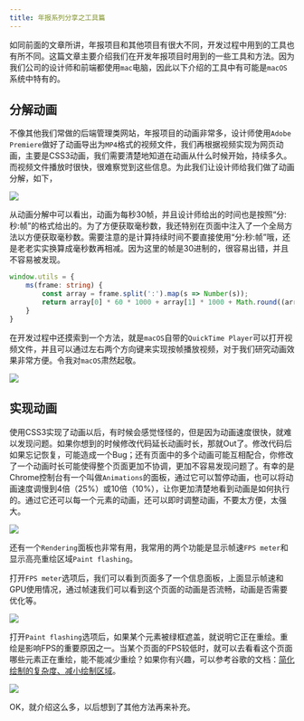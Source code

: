 ```yaml
---
title: 年报系列分享之工具篇
---
```


如同前面的文章所讲，年报项目和其他项目有很大不同，开发过程中用到的工具也有所不同。这篇文章主要介绍我们在开发年报项目时用到的一些工具和方法。因为我们公司的设计师和前端都使用`mac`电脑，因此以下介绍的工具中有可能是`macOS`系统中特有的。

## 分解动画

不像其他我们常做的后端管理类网站，年报项目的动画非常多，设计师使用`Adobe Premiere`做好了动画导出为`MP4`格式的视频文件，我们再根据视频实现为网页动画，主要是CSS3动画，我们需要清楚地知道在动画从什么时候开始，持续多久。而视频文件播放时很快，很难察觉到这些信息。为此我们让设计师给我们做了动画分解，如下，

![](http://qiniu.wecode.club/blog/annual-report-tools-animation-break-down.png)

从动画分解中可以看出，动画为每秒30帧，并且设计师给出的时间也是按照“分:秒:帧”的格式给出的。为了方便获取毫秒数，我还特别在页面中注入了一个全局方法以方便获取毫秒数。需要注意的是计算持续时间不要直接使用“分:秒:帧”哦，还是老老实实换算成毫秒数再相减。因为这里的帧是30进制的，很容易出错，并且不容易被发现。
```ts
window.utils = {
    ms(frame: string) {
        const array = frame.split(':').map(s => Number(s));
        return array[0] * 60 * 1000 + array[1] * 1000 + Math.round((array[2] * 1000) / 30);
    }
}
```

在开发过程中还摸索到一个方法，就是`macOS`自带的`QuickTime Player`可以打开视频文件，并且可以通过左右两个方向键来实现按帧播放视频，对于我们研究动画效果非常方便。令我对`macOS`肃然起敬。

![](http://qiniu.wecode.club/blog/annual-report-tools-quick-time-player.gif)


## 实现动画

使用CSS3实现了动画以后，有时候会感觉怪怪的，但是因为动画速度很快，就难以发现问题。如果你想到的时候修改代码延长动画时长，那就Out了。修改代码后如果忘记恢复，可能造成一个Bug；还有页面中的多个动画可能互相配合，你修改了一个动画时长可能使得整个页面更加不协调，更加不容易发现问题了。有幸的是Chrome控制台有一个叫做`Animations`的面板，通过它可以暂停动画，也可以将动画速度调慢到4倍（25%）或10倍（10%），让你更加清楚地看到动画是如何执行的。通过它还可以每一个元素的动画，还可以即时调整动画，不要太方便，太强大。

![](http://qiniu.wecode.club/blog/annual-report-tools-chrome-animations.png)

还有一个`Rendering`面板也非常有用，我常用的两个功能是显示帧速`FPS meter`和显示高亮重绘区域`Paint flashing`。

打开`FPS meter`选项后，我们可以看到页面多了一个信息面板，上面显示帧速和GPU使用情况，通过帧速我们可以看到这个页面的动画是否流畅，动画是否需要优化等。

![](http://qiniu.wecode.club/blog/annual-report-tools-chrome-fps-meter.png)

打开`Paint flashing`选项后，如果某个元素被绿框遮盖，就说明它正在重绘。重绘是影响FPS的重要原因之一。当某个页面的FPS较低时，就可以去看看这个页面哪些元素正在重绘，能不能减少重绘？如果你有兴趣，可以参考谷歌的文档：[简化绘制的复杂度、减小绘制区域](https://developers.google.com/web/fundamentals/performance/rendering/simplify-paint-complexity-and-reduce-paint-areas?hl=zh-CN)。

![](http://qiniu.wecode.club/blog/annual-report-tools-chrome-paint-flashing.gif)

OK，就介绍这么多，以后想到了其他方法再来补充。